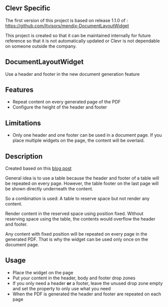 ## Clevr Specific
The first version of this project is based on release 1.1.0 of : https://github.com/Itvisors/mendix-DocumentLayoutWidget

This project is created so that it can be maintained internally for future reference so that it is not automatically updated or Clevr is not dependable on someone outside the company.

## DocumentLayoutWidget
Use a header and footer in the new document generation feature

## Features
- Repeat content on every generated page of the PDF
- Configure the height of the header and footer

## Limitations
- Only one header and one footer can be used in a document page. If you place multiple widgets on the page, the content will be overlaid.

## Description
Created based on this [blog post](https://medium.com/@Idan_Co/the-ultimate-print-html-template-with-header-footer-568f415f6d2a)

General idea is to use a table because the header and footer of a table will be repeated on every page. However, the table footer on the last page will be shown directly underneath the content.

So a combination is used: A table to reserve space but not render any content.

Render content in the reserved space using position fixed.
Without reserving space using the table, the contents would overflow the header and footer.

Any content with fixed position will be repeated on every page in the generated PDF. That is why the widget can be used only once on the document page.

## Usage
- Place the widget on the page
- Put your content in the header, body and footer drop zones
- If you only need a header **or** a footer, leave the unused drop zone empty and set the property to only use what you need
- When the PDF is generated the header and footer are repeated on each page

